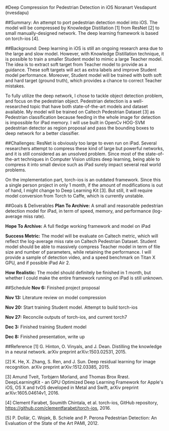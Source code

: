 #Deep Compression for Pedestrian Detection in iOS
Noranart Vesdapunt (nvesdapu)

##Summary:
An attempt to port pedestrian detection model into iOS. The model will be compressed by Knowledge Distillation [1] from ResNet [2] to small manually-designed network. The deep learning framework is based on torch-ios [4].

##Background:
Deep learning in iOS is still an ongoing research area due to the large and slow model. However, with Knowledge Distillation technique, it is possible to train a smaller Student model to mimic a large Teacher model. The idea is to extract soft target from Teacher model to provide as a guidance. These soft targets will act as extra labels and improve Student model performance. Moreover, Student model will be trained with both soft and hard target (ground truth), which provides a chance to correct Teacher mistakes. 

To fully utilize the deep network, I chose to tackle object detection problem, and focus on the pedestrian object. Pedestrian detection is a well-researched topic that have both state-of-the-art models and dataset available. My model will be trained on Caltech Pedestrian Dataset [3] as Pedestrian classification because feeding in the whole image for detection is impossible for iPad memory. I will use built in OpenCv HOG-SVM pedestrian detector as region proposal and pass the bounding boxes to deep network for a better classifier.

##Challenges:
ResNet is obviously too large to even run on iPad. Several researchers attempt to compress these kind of large but powerful networks, and it is still considered as an unsolved problem. Since most of the state-of-the-art techniques in Computer Vision utilizes deep learning, being able to compress it into small device such as iPad surely impact several real world problems.

On the implementation part, torch-ios is an outdated framework. Since this a single person project in only 1 month, if the amount of modifications is out of hand, I might change to Deep Learning Kit [3]. But still, it will require model conversion from Torch to Caffe, which is currently unstable.

##Goals & Deliverables
**Plan To Archive:** A small and reasonable pedestrian detection model for iPad, in term of speed, memory, and performance (log-average miss rate).

**Hope To Archive:** A full fledge working framework and model on iPad

**Success Metric:** The model will be evaluate on Caltech metric, which will reflect the log-average miss rate on Caltech Pedestrian Dataset. Student model should be able to massively compress Teacher model in term of file size and number of parameters, while retaining the performance. I will provide a sample of detection video, and a speed benchmark on Titan X GPU, and if possible iPad Air 2.

**How Realistic:** The model should definitely be finished in 1 month, but whether I could make the entire framework running on iPad is still unknown.

##Schedule
**Nov 6:** Finished project proposal

**Nov 13:** Literature review on model compression

**Nov 20:** Start training Student model. Attempt to build torch-ios

**Nov 27:** Reconcile outputs of torch-ios, and current torch7

**Dec 3:** Finished training Student model

**Dec 8:** Finished presentation, write up

##Reference
[1] G. Hinton, O. Vinyals, and J. Dean. Distilling the knowledge in a neural network. arXiv preprint arXiv:1503.02531, 2015.

[2] K. He, X. Zhang, S. Ren, and J. Sun.  Deep residual learning for image recognition. arXiv preprint arXiv:1512.03385, 2015.

[3] Amund Tveit, Torbjørn Morland, and Thomas Brox Rrøst. DeepLearningKit - an GPU Optimized Deep Learning Framework for Apple's iOS, OS X and tvOS developed in Metal and Swift, arXiv preprint arXiv:1605.04614v1, 2016.

[4] Clement Farabet, Soumith Chintala, et al. torch-ios, GitHub repository, https://github.com/clementfarabet/torch-ios, 2016.

[5] P. Dollár, C. Wojek, B. Schiele and P. Perona Pedestrian Detection: An Evaluation of the State of the Art PAMI, 2012.

